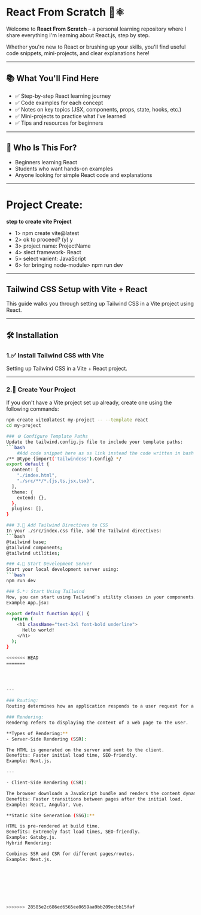 # React From Scratch 🧠⚛️
Welcome to **React From Scratch** – a personal learning repository where I share everything I'm learning about React.js, step by step.

Whether you're new to React or brushing up your skills, you'll find useful code snippets, mini-projects, and clear explanations here!

---
## 📚 What You'll Find Here

- ✅ Step-by-step React learning journey
- ✅ Code examples for each concept
- ✅ Notes on key topics (JSX, components, props, state, hooks, etc.)
- ✅ Mini-projects to practice what I've learned
- ✅ Tips and resources for beginners

---

## 🚀 Who Is This For?

- Beginners learning React
- Students who want hands-on examples
- Anyone looking for simple React code and explanations

---

# Project Create:

**step to create vite Project**
- 1> npm create vite@latest
- 2> ok to proceed? (y) y
- 3> project name: ProjectName
- 4> slect framework- React
- 5> select varient: JavaScript
- 6> for bringing node-module> npm run dev
---

## Tailwind CSS Setup with Vite + React

This guide walks you through setting up Tailwind CSS in a Vite project using React.

---

## 🛠️ Installation

### 1.✅ Install Tailwind CSS with Vite  
Setting up Tailwind CSS in a Vite + React project.

---

### 2.📁 Create Your Project

If you don't have a Vite project set up already, create one using the following commands:

```bash
npm create vite@latest my-project -- --template react
cd my-project

### ⚙️ Configure Template Paths
Update the tailwind.config.js file to include your template paths:
```bash
    #Add code snippet here as ss link instead the code written in bash below
/** @type {import('tailwindcss').Config} */
export default {
  content: [
    "./index.html",
    "./src/**/*.{js,ts,jsx,tsx}",
  ],
  theme: {
    extend: {},
  },
  plugins: [],
}

### 3.🎨 Add Tailwind Directives to CSS
In your ./src/index.css file, add the Tailwind directives:
```bash
@tailwind base;
@tailwind components;
@tailwind utilities;

### 4.🚀 Start Development Server
Start your local development server using:
```bash 
npm run dev

### 5.*💡 Start Using Tailwind
Now, you can start using Tailwind’s utility classes in your components.
Example App.jsx:

export default function App() { 
  return (
    <h1 className="text-3xl font-bold underline">
      Hello world!
    </h1>
  );
}

<<<<<<< HEAD
=======




--- 

### Routing:
Routing determines how an application responds to a user request for a specific URL or endpoint.

### Rendering:
Renderng refers to displaying the content of a web page to the user.

**Types of Rendering:**
- Server-Side Rendering (SSR):

The HTML is generated on the server and sent to the client.
Benefits: Faster initial load time, SEO-friendly.
Example: Next.js.

---

- Client-Side Rendering (CSR):

The browser downloads a JavaScript bundle and renders the content dynamically.
Benefits: Faster transitions between pages after the initial load.
Example: React, Angular, Vue.

**Static Site Generation (SSG):**

HTML is pre-rendered at build time.
Benefits: Extremely fast load times, SEO-friendly.
Example: Gatsby.js.
Hybrid Rendering:

Combines SSR and CSR for different pages/routes.
Example: Next.js.








>>>>>>> 28585e2c686ed6565ee0659aa9bb209ecbb15faf
